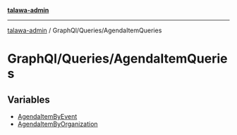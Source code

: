 [**talawa-admin**](../../../README.md)

***

[talawa-admin](../../../modules.md) / GraphQl/Queries/AgendaItemQueries

# GraphQl/Queries/AgendaItemQueries

## Variables

- [AgendaItemByEvent](variables/AgendaItemByEvent.md)
- [AgendaItemByOrganization](variables/AgendaItemByOrganization.md)
